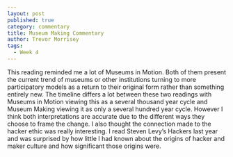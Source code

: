 ```yaml
---
layout: post
published: true
category: commentary
title: Museum Making Commentary
author: Trevor Morrisey
tags:
  - Week 4
---
```

This reading reminded me a lot of Museums in Motion. Both of them present the current trend of museums or other institutions turning to more participatory models as a return to their original form rather than something entirely new. The timeline differs a lot between these two readings with Museums in Motion viewing this as a several thousand year cycle and Museum Making viewing it as only a several hundred year cycle. However I think both interpretations are accurate due to the different ways they choose to frame the change. I also thought the connection made to the hacker ethic was really interesting. I read Steven Levy’s Hackers last year and was surprised by how little I had known about the origins of hacker and maker culture and how significant those origins were.
